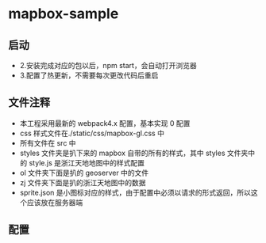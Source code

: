 # mapbox-sample

## 启动

<!-- - 1.在根目录路径下输入 npm install 或 yarn，会自动下载所需的包 -->

- 2.安装完成对应的包以后，npm start，会自动打开浏览器
- 3.配置了热更新，不需要每次更改代码后重启

## 文件注释

- 本工程采用最新的 webpack4.x 配置，基本实现 0 配置
- css 样式文件在./static/css/mapbox-gl.css 中
- 所有文件在 src 中
- styles 文件夹是扒下来的 mapbox 自带的所有的样式，其中 styles 文件夹中的 style.js 是浙江天地地图中的样式配置
- ol 文件夹下面是扒的 geoserver 中的文件
- zj 文件夹下面是扒的浙江天地图中的数据
- sprite.json 是小图标对应的样式，由于配置中必须以请求的形式返回，所以这个应该放在服务器端

## 配置
